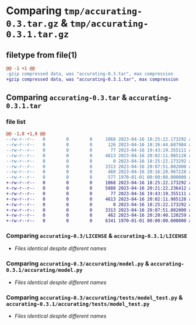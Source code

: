# Comparing `tmp/accurating-0.3.tar.gz` & `tmp/accurating-0.3.1.tar.gz`

## filetype from file(1)

```diff
@@ -1 +1 @@
-gzip compressed data, was "accurating-0.3.tar", max compression
+gzip compressed data, was "accurating-0.3.1.tar", max compression
```

## Comparing `accurating-0.3.tar` & `accurating-0.3.1.tar`

### file list

```diff
@@ -1,8 +1,8 @@
--rw-r--r--   0        0        0     1068 2023-04-16 18:25:22.173292 accurating-0.3/LICENSE
--rw-r--r--   0        0        0      126 2023-04-16 18:26:44.687984 accurating-0.3/README.md
--rw-r--r--   0        0        0       77 2023-04-16 19:43:19.355111 accurating-0.3/accurating/__init__.py
--rw-r--r--   0        0        0     4613 2023-04-16 20:02:11.985128 accurating-0.3/accurating/model.py
--rw-r--r--   0        0        0        0 2023-04-16 18:25:22.173292 accurating-0.3/accurating/tests/__init__.py
--rw-r--r--   0        0        0     3313 2023-04-16 20:07:51.802000 accurating-0.3/accurating/tests/model_test.py
--rw-r--r--   0        0        0      460 2023-04-16 20:16:28.967228 accurating-0.3/pyproject.toml
--rw-r--r--   0        0        0      577 1970-01-01 00:00:00.000000 accurating-0.3/PKG-INFO
+-rw-r--r--   0        0        0     1068 2023-04-16 18:25:22.173292 accurating-0.3.1/LICENSE
+-rw-r--r--   0        0        0     5888 2023-04-16 20:21:22.236412 accurating-0.3.1/README.md
+-rw-r--r--   0        0        0       77 2023-04-16 19:43:19.355111 accurating-0.3.1/accurating/__init__.py
+-rw-r--r--   0        0        0     4613 2023-04-16 20:02:11.985128 accurating-0.3.1/accurating/model.py
+-rw-r--r--   0        0        0        0 2023-04-16 18:25:22.173292 accurating-0.3.1/accurating/tests/__init__.py
+-rw-r--r--   0        0        0     3313 2023-04-16 20:07:51.802000 accurating-0.3.1/accurating/tests/model_test.py
+-rw-r--r--   0        0        0      462 2023-04-16 20:20:40.120259 accurating-0.3.1/pyproject.toml
+-rw-r--r--   0        0        0     6341 1970-01-01 00:00:00.000000 accurating-0.3.1/PKG-INFO
```

### Comparing `accurating-0.3/LICENSE` & `accurating-0.3.1/LICENSE`

 * *Files identical despite different names*

### Comparing `accurating-0.3/accurating/model.py` & `accurating-0.3.1/accurating/model.py`

 * *Files identical despite different names*

### Comparing `accurating-0.3/accurating/tests/model_test.py` & `accurating-0.3.1/accurating/tests/model_test.py`

 * *Files identical despite different names*


